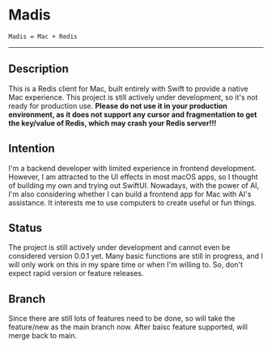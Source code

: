 # Madis
    Madis = Mac + Redis
---

## Description

This is a Redis client for Mac, built entirely with Swift to provide a native Mac experience. This project is still actively under development, so it's not ready for production use. **Please do not use it in your production environment, as it does not support any cursor and fragmentation to get the key/value of Redis, which may crash your Redis server!!!**

## Intention

I'm a backend developer with limited experience in frontend development. However, I am attracted to the UI effects in most macOS apps, so I thought of building my own and trying out SwiftUI. Nowadays, with the power of AI, I'm also considering whether I can build a frontend app for Mac with AI's assistance. It interests me to use computers to create useful or fun things.

## Status

The project is still actively under development and cannot even be considered version 0.0.1 yet. Many basic functions are still in progress, and I will only work on this in my spare time or when I'm willing to. So, don't expect rapid version or feature releases.

## Branch
Since there are still lots of features need to be done, so will take the feature/new as the main branch now. After baisc feature supported, will merge back to main.